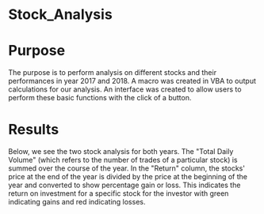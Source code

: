 # Stock_Analysis

# Purpose
The purpose is to perform analysis on different stocks and their performances in year 2017 and 2018. A macro was created in VBA to output calculations for our analysis. An interface was created to allow users to perform these basic functions with the click of a button.

# Results
Below, we see the two stock analysis for both years. The "Total Daily Volume" (which refers to the number of trades of a particular stock) is summed over the course of the year. In the "Return" column, the stocks' price at the end of the year is divided by the price at the beginning of the year and converted to show percentage gain or loss. This indicates the return on investment for a specific stock for the investor with green indicating gains and red indicating losses.


